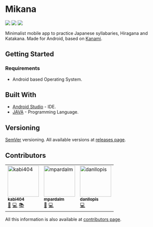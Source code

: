 # Mikana

[![](https://img.shields.io/github/license/ArtichokeCore/Mikana-android.svg?style=flat-square)](https://github.com/ArtichokeCore/Mikana-android/blob/master/LICENSE)
![](https://img.shields.io/badge/version-0.1-blue.svg?style=flat-square)
![](https://img.shields.io/badge/PRs-welcome-green.svg?style=flat-square)

Minimalist mobile app to practice Japanese syllabaries, Hiragana and Katakana. Made for Android, based on [Kanami](http://www.kabi404.me/Kanami/).

## Getting Started

### Requirements

* Android based Operating System.

## Built With

* [Android Studio](https://developer.android.com/studio/) - IDE.
* [JAVA](https://www.java.com/) - Programming Language.

## Versioning

[SemVer](http://semver.org/) versioning. All available versions at [releases page](https://github.com/ArtichokeCore/Mikana-android/releases). 

## Contributors

<table cellspacing="0" cellpadding="1">
    <tr>
        <td>
            <a href="https://github.com/kabi404"><img src="https://avatars3.githubusercontent.com/u/19194763?s=460&v=4"
                    width="100px;" height="100px;" alt="kabi404" /><br /><sub><b>kabi404</b></sub></a>
                <br/>
                <a href="#" title="Ideas">🤔</a>
                <a href="#" title="Code">💻</a>
                <a href="#" title="Documentation">📚</a>
        </td>
        <td>
            <a href="https://github.com/mpardalm"><img src="https://avatars1.githubusercontent.com/u/19186326?s=460&v=4"
                    width="100px;" height="100px;" alt="mpardalm" /><br /><sub><b>mpardalm</b></sub></a>
                <br/>
                <a href="#" title="Ideas">🤔</a>
                <a href="#" title="Code">💻</a>
        </td>
        <td>
            <a href="https://github.com/danllopis"><img src="https://avatars2.githubusercontent.com/u/18395870?s=460&v=4"
                    width="100px;" height="100px;" alt="danllopis" /><br /><sub><b>danllopis</b></sub></a>
                <br/>
                <a href="#" title="Code">💻</a>
        </td>
    </tr>
</table>

All this information is also available at [contributors page](https://github.com/ArtichokeCore/Mikana-android/contributors).


